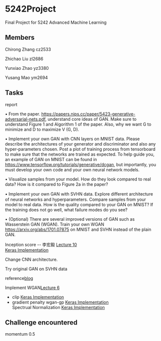 # 5242Project

Final Project for 5242 Advanced Machine Learning 

## Members

Chirong Zhang cz2533

Zhichao Liu zl2686

Yunxiao Zhao yz3380

Yusang Mao ym2694

## Tasks

report

• From the paper. https://papers.nips.cc/paper/5423-generative-adversarial-nets.pdf, understand core ideas of GAN. Make sure to understand Figure 1 and Algorithm 1 of the paper. Also, why we want G to minimize and D to maximize V (G, D).

• Implement your own GAN with CNN layers on MNIST data. Please describe the architectures of your generator and discriminator and also any hyper-parameters chosen. Post a plot of training process from tensorboard to make sure that the networks are trained as expected. To help guide you, an example of GAN on MNIST can be found in https://www.tensorflow.org/tutorials/generative/dcgan, but importantly, you must develop your own code and your own neural network models.

• Visualize samples from your model. How do they look compared to real data? How is it compared to Figure 2a in the paper?

• Implement your own GAN with SVHN data. Explore diﬀerent architecture of neural networks and hyperparameters. Compare samples from your model to real data. How is the quality compared to your GAN on MNIST? If the training does not go well, what failure modes do you see?

• (Optional) There are several improved versions of GAN such as Wasserstein GAN (WGAN). Train your own WGAN https://arxiv.org/abs/1701.07875 on MNIST and SVHN instead of the plain GAN.


Inception score -- 李宏毅 [Lecture 10](https://www.youtube.com/watch?v=IB_ADssBomk&list=PLJV_el3uVTsMq6JEFPW35BCiOQTsoqwNw&index=10)  
[Keras Implementation](https://machinelearningmastery.com/how-to-implement-the-inception-score-from-scratch-for-evaluating-generated-images/)

Change CNN architecture.

Try original GAN on SVHN data

reference[blog](https://wiseodd.github.io/techblog/2017/02/04/wasserstein-gan/?nsukey=LKALNIt1JkY2XrdT3fIBlKyQGMaD93R%2BvZofl8M9SJY4JnDH%2FZ3%2FdeZMlbVlh%2ByoJ1QBGzsG5rKTKxul4Rf7pG7Pbe2yzuCQbiRym%2FHAZN8aBc4WWOOcmGwQwYHAHFyWeLfq4%2B%2FaaEyVrzKIXtrxwHggMcT0hwrEx4jHLE014qX0pxO%2FI%2Fc9umB%2Fy4j1JuMjVYswlw8%2FrpJKCxJWClp7Tg%3D%3D)

Implement WGAN[Lecture 6](https://www.youtube.com/watch?v=3JP-xuBJsyc&list=PLJV_el3uVTsMq6JEFPW35BCiOQTsoqwNw&index=6)
- clip [Keras Implementation](https://github.com/eriklindernoren/Keras-GAN/blob/master/wgan/wgan.py)   
- gradient penalty wgan-gp [Keras Implementation](https://github.com/eriklindernoren/Keras-GAN/blob/master/wgan_gp/wgan_gp.py)  
Spectrual Normalization [Keras Implementation](https://github.com/IShengFang/SpectralNormalizationKeras)

## Challenge encountered

momentum 0.5

